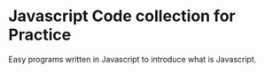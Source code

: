 # Javascript Code collection for Practice 

Easy programs written in Javascript to introduce what is Javascript.

